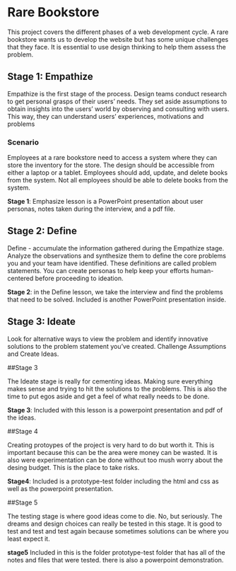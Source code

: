 # Rare Bookstore

This project covers the different phases of a web development cycle. A rare bookstore wants us to develop the website but has some unique challenges that they face. It is essential to use design thinking to help them assess the problem.

## Stage 1: Empathize

Empathize is the first stage of the process. Design
teams conduct research to get personal grasps of
their users’ needs. They set aside assumptions to
obtain insights into the users’ world by observing
and consulting with users. This way, they can
understand users’ experiences, motivations and
problems

### Scenario

Employees at a rare bookstore need to access a system where they can store the inventory for the store. The design should be accessible from either a laptop or a tablet. Employees should add, update, and delete books from the system. Not all employees should be able to delete books from the system.

**Stage 1**: Emphasize lesson is a PowerPoint presentation about user personas, notes taken during the interview, and a pdf file.

## Stage 2: Define

Define - accumulate the information gathered
during the Empathize stage. Analyze the
observations and synthesize them to define the
core problems you and your team have identified.
These definitions are called problem statements.
You can create personas to help keep your efforts
human-centered before proceeding to ideation.

**Stage 2**: in the Define lesson, we take the interview and find the problems that need to be solved. Included is another PowerPoint presentation inside.

## Stage 3: Ideate

Look for alternative ways to view the problem and identify
innovative solutions to the problem statement you’ve
created. Challenge Assumptions and Create Ideas.

##Stage 3

The Ideate stage is really for cementing ideas. Making sure everything makes sense and trying to hit the solutions to the problems. This is also the time to put egos aside and get a feel of what really needs to be done.

**Stage 3**: Included with this lesson is a powerpoint presentation and pdf of the ideas. 

##Stage 4

Creating protoypes of the project is very hard to do but worth it. This is important because this can be the area were money can be wasted. It is also were experimentation can be done
without too mush worry about the desing budget. This is the place to take risks.

**Stage4**: Included is a prototype-test folder including the html and css as well as the powerpoint presentation.

##Stage 5

The testing stage is where good ideas come to die. No, but seriously. The dreams and design choices can really be tested in this stage. It is good to test and test and test again because sometimes solutions can be where you least expect it.

**stage5** Included in this is the folder prototype-test folder that has all of the notes and files that were tested. there is also a powerpoint demonstration.
